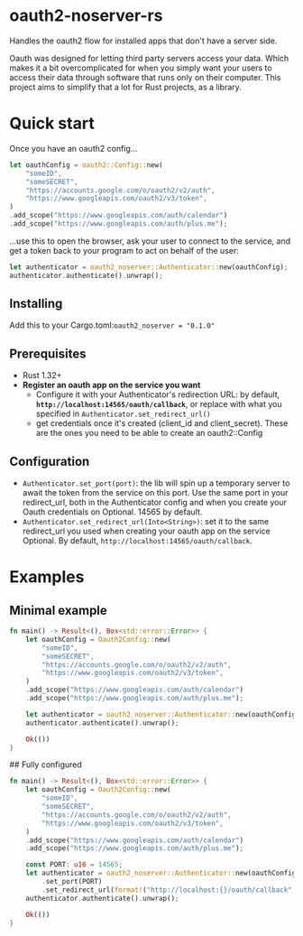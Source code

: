 # oauth2-noserver-rs
Handles the oauth2 flow for installed apps that don't have a server side.

Oauth was designed for letting third party servers access your data. Which makes it a bit overcomplicated for when you simply want your users to access their data through software that runs only on their computer.
This project aims to simplify that a lot for Rust projects, as a library.

# Quick start

Once you have an oauth2 config...
```rust
let oauthConfig = oauth2::Config::new(
    "someID",
    "someSECRET",
    "https://accounts.google.com/o/oauth2/v2/auth",
    "https://www.googleapis.com/oauth2/v3/token",
)
.add_scope("https://www.googleapis.com/auth/calendar")
.add_scope("https://www.googleapis.com/auth/plus.me");
```

...use this to open the browser, ask your user to connect to the service, and get a token back to your program to act on behalf of the user:
```rust
let authenticator = oauth2_noserver::Authenticator::new(oauthConfig);
authenticator.authenticate().unwrap();
```

## Installing
Add this to your Cargo.toml:`oauth2_noserver = "0.1.0"`

## Prerequisites

- Rust 1.32+
- **Register an oauth app on the service you want**
    - Configure it with your Authenticator's redirection URL: by default, **`http://localhost:14565/oauth/callback`**, or replace with what you specified in `Authenticator.set_redirect_url()`
    - get credentials once it's created (client_id and client_secret). These are the ones you need to be able to create an oauth2::Config

## Configuration

- `Authenticator.set_port(port)`: the lib will spin up a temporary server to await the token from the service on this port.
    Use the same port in your redirect_url, both in the Authenticator config and when you create your Oauth credentials on 
    Optional. 14565 by default.
- `Authenticator.set_redirect_url(Into<String>)`: set it to the same redirect_url you used when creating your oauth app on the service
    Optional. By default, `http://localhost:14565/oauth/callback`.


# Examples

## Minimal example
```rust
fn main() -> Result<(), Box<std::error::Error>> {
    let oauthConfig = Oauth2Config::new(
        "someID",
        "someSECRET",
        "https://accounts.google.com/o/oauth2/v2/auth",
        "https://www.googleapis.com/oauth2/v3/token",
    )
    .add_scope("https://www.googleapis.com/auth/calendar")
    .add_scope("https://www.googleapis.com/auth/plus.me");

    let authenticator = oauth2_noserver::Authenticator::new(oauthConfig);
    authenticator.authenticate().unwrap();

    Ok(())
}
```

## Fully configured
```rust
fn main() -> Result<(), Box<std::error::Error>> {
    let oauthConfig = Oauth2Config::new(
        "someID",
        "someSECRET",
        "https://accounts.google.com/o/oauth2/v2/auth",
        "https://www.googleapis.com/oauth2/v3/token",
    )
    .add_scope("https://www.googleapis.com/auth/calendar")
    .add_scope("https://www.googleapis.com/auth/plus.me");

    const PORT: u16 = 14565;
    let authenticator = oauth2_noserver::Authenticator::new(oauthConfig)
        .set_port(PORT)
        .set_redirect_url(format!("http://localhost:{}/oauth/callback", PORT));
    authenticator.authenticate().unwrap();

    Ok(())
}
